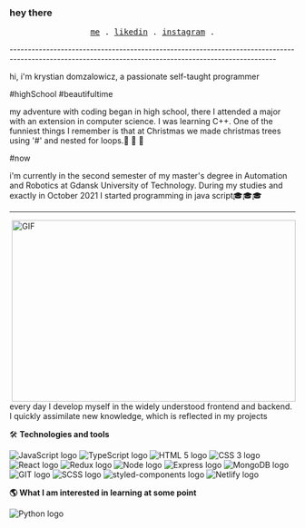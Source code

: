 ### hey there

<p align="center">
  <samp>
    <a href="https://www.facebook.com/krystian.domzalowicz/">me</a> .
    <a href="https://www.linkedin.com/in/krystian-dom%C5%BCa%C5%82owicz-7a1905242">likedin</a> .
    <a href="https://www.instagram.com/krystiandomzalowicz">instagram</a> .
  </samp>
</p>
-------------------------------------------------------------------------------------------------------------------------------------------------------

hi, i'm krystian domzalowicz, a passionate self-taught programmer

#highSchool #beautifultime

my adventure with coding began in high school, there I attended a major with an extension in computer science. I was learning C++. One of the funniest things I remember is that at Christmas we made christmas trees using '#' and nested for loops.:christmas_tree: :christmas_tree: :christmas_tree:

#now

i'm currently in the second semester of my master's degree in Automation and Robotics at Gdansk University of Technology. During my studies and exactly in October 2021 I started programming in java script:mortar_board::mortar_board::mortar_board:

---------------------------------------------------------------------------------------------------------------------------------

<img align="right" alt="GIF" src="https://media.giphy.com/media/QHE5gWI0QjqF2/giphy.gif" width="500" height="320" />every day I develop myself in the widely understood frontend and backend. I quickly assimilate new knowledge, which is reflected in my projects



🛠  **Technologies and tools**

<div>
    <img src="https://img.shields.io/badge/JavaScript-323330?style=for-the-badge&logo=javascript&logoColor=F7DF1E" alt="JavaScript logo" title="JavaScript" />
    <img src="https://img.shields.io/badge/TypeScript-007ACC?style=for-the-badge&logo=typescript&logoColor=white" alt="TypeScript logo" title="TypeScript" />
    <img src="https://img.shields.io/badge/HTML5-E34F26?style=for-the-badge&logo=html5&logoColor=white" alt="HTML 5 logo" title="HTML 5" />
    <img src="https://img.shields.io/badge/CSS3-1572B6?style=for-the-badge&logo=css3&logoColor=white" alt="CSS 3 logo" title="CSS 3" />
    <img src="https://img.shields.io/badge/React-20232A?style=for-the-badge&logo=react&logoColor=61DAFB" alt="React logo" title="React" />
    <img src="https://img.shields.io/badge/Redux-593D88?style=for-the-badge&logo=redux&logoColor=white" alt="Redux logo" title="Redux" />
    <img src="https://img.shields.io/badge/Node.js-43853D?style=for-the-badge&logo=node.js&logoColor=white" alt="Node logo" title="Node" />
    <img src="https://img.shields.io/badge/Express.js-404D59?style=for-the-badge" alt="Express logo" title="Express" />
    <img src="https://img.shields.io/badge/MongoDB-4EA94B?style=for-the-badge&logo=mongodb&logoColor=white" alt="MongoDB logo" title="MongoDB" />
       <img src="https://img.shields.io/badge/GIT-E44C30?style=for-the-badge&logo=git&logoColor=white" alt="GIT logo" title="GIT" />
     <img src="https://img.shields.io/badge/Sass-CC6699?style=for-the-badge&logo=sass&logoColor=white" alt="SCSS logo" title="SCSS" />
     <img src="https://img.shields.io/badge/styled--components-DB7093?style=for-the-badge&logo=styled-components&logoColor=white" alt="styled-components logo" title="Styled Components" />
     <img src="https://img.shields.io/badge/Netlify-00C7B7?style=for-the-badge&logo=netlify&logoColor=white" alt="Netlify logo" title="Netlify" />
</div>

**:earth_americas: What I am interested in learning at some point**

<div>
    <img src="https://img.shields.io/badge/Python-14354C?style=for-the-badge&logo=python&logoColor=white" alt="Python logo" title="Python" />
    <div/>

 







